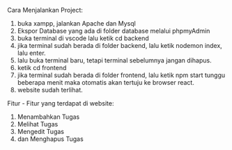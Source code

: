 Cara Menjalankan Project:
1. buka xampp, jalankan Apache dan Mysql
2. Ekspor Database yang ada di folder database melalui phpmyAdmin
3. buka terminal di vscode lalu ketik cd backend
4. jika terminal sudah berada di folder backend, lalu ketik nodemon index, lalu enter.
5. lalu buka terminal baru, tetapi terminal sebelumnya jangan dihapus.
6. ketik cd frontend
7. jika terminal sudah berada di folder frontend, lalu ketik npm start tunggu beberapa menit maka otomatis akan tertuju ke browser react.
8. website sudah terlihat.

Fitur - Fitur yang terdapat di website:
1. Menambahkan Tugas
2. Melihat Tugas
3. Mengedit Tugas
4. dan Menghapus Tugas
